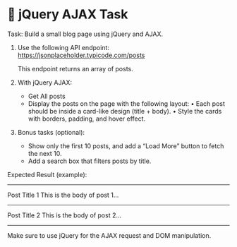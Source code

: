 # 📝 jQuery AJAX Task

Task: Build a small blog page using jQuery and AJAX.

1. Use the following API endpoint:
   <https://jsonplaceholder.typicode.com/posts>

   This endpoint returns an array of posts.

2. With jQuery AJAX:

   -  Get All posts
   -  Display the posts on the page with the following layout:
      • Each post should be inside a card-like design (title + body).
      • Style the cards with borders, padding, and hover effect.

3. Bonus tasks (optional):
   -  Show only the first 10 posts, and add a “Load More” button to fetch the next 10.
   -  Add a search box that filters posts by title.

Expected Result (example):

---

Post Title 1
This is the body of post 1...

---

Post Title 2
This is the body of post 2...

---

Make sure to use jQuery for the AJAX request and DOM manipulation.
